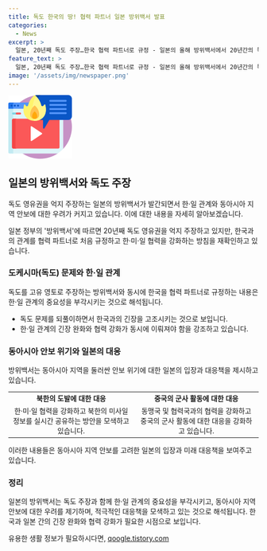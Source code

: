 ```yaml
---
title: 독도 한국의 땅! 협력 파트너 일본 방위백서 발표
categories:
  - News
excerpt: >
  일본, 20년째 독도 주장…한국 협력 파트너로 규정 - 일본의 올해 방위백서에서 20년간의 독도 영유권 주장을 재확인하면서도, 윤석열 정부 출범 후 한일관계 개선을 반영해 한국을 협력 파트너로 처음 규정했다. 또한, 한국과의 관계를 중시하는 표현을 사용하며, 한일국방장관 회담 결과 등을 상세하게 기술했다. 이는 한일 국방 현안과 관련한 재발 방지를 위한 합의로, 한일이 상당한 진전을 보였기 때문이라고 평가되었다. 또한, 지역 안보 환경을 설명하며 동아시아 안보 위기를 지적하고, 북한의 핵·미사일 위협과 중국의 군사 활동에 대한 우려를 강조하며 한미일 간의 협력을 강화해야 한다고 강조했다.
feature_text: >
  일본, 20년째 독도 주장…한국 협력 파트너로 규정 - 일본의 올해 방위백서에서 20년간의 독도 영유권 주장을 재확인하면서도, 윤석열 정부 출범 후 한일관계 개선을 반영해 한국을 협력 파트너로 처음 규정했다. 또한, 한국과의 관계를 중시하는 표현을 사용하며, 한일국방장관 회담 결과 등을 상세하게 기술했다. 이는 한일 국방 현안과 관련한 재발 방지를 위한 합의로, 한일이 상당한 진전을 보였기 때문이라고 평가되었다. 또한, 지역 안보 환경을 설명하며 동아시아 안보 위기를 지적하고, 북한의 핵·미사일 위협과 중국의 군사 활동에 대한 우려를 강조하며 한미일 간의 협력을 강화해야 한다고 강조했다.
image: '/assets/img/newspaper.png'
---
```


<p><img src="/assets/img/news.png" alt="rentncar 속보" /></p>

<h2 data-ke-size="size26">일본의 방위백서와 독도 주장</h2>

<p>독도 영유권을 억지 주장하는 일본의 방위백서가 발간되면서 한·일 관계와 동아시아 지역 안보에 대한 우려가 커지고 있습니다. 이에 대한 내용을 자세히 알아보겠습니다.</p>

<p data-ke-size="size16">일본 정부의 '방위백서'에 따르면 20년째 독도 영유권을 억지 주장하고 있지만, 한국과의 관계를 협력 파트너로 처음 규정하고 한·미·일 협력을 강화하는 방침을 재확인하고 있습니다.</p>

<h3 data-ke-size="size24">도케시마(독도) 문제와 한·일 관계</h3>

<p>독도를 고유 영토로 주장하는 방위백서와 동시에 한국을 협력 파트너로 규정하는 내용은 한·일 관계의 중요성을 부각시키는 것으로 해석됩니다.</p>

<ul>
  <li>독도 문제를 되풀이하면서 한국과의 긴장을 고조시키는 것으로 보입니다.</li>
  <li>한·일 관계의 긴장 완화와 협력 강화가 동시에 이뤄져야 함을 강조하고 있습니다.</li>
</ul>

<h3 data-ke-size="size24">동아시아 안보 위기와 일본의 대응</h3>

<p>방위백서는 동아시아 지역을 둘러싼 안보 위기에 대한 일본의 입장과 대응책을 제시하고 있습니다.</p>

<table>
  <tr>
    <td style="text-align: center; height: 17px;"><b>북한의 도발에 대한 대응</b></td>
    <td style="text-align: center; height: 17px;"><b>중국의 군사 활동에 대한 대응</b></td>
  </tr>
  <tr>
    <td style="text-align: center; height: 17px;">한·미·일 협력을 강화하고 북한의 미사일 정보를 실시간 공유하는 방안을 모색하고 있습니다.</td>
    <td style="text-align: center; height: 17px;">동맹국 및 협력국과의 협력을 강화하고 중국의 군사 활동에 대한 대응을 강화하고 있습니다.</td>
  </tr>
</table>

<p>이러한 내용들은 동아시아 지역 안보를 고려한 일본의 입장과 미래 대응책을 보여주고 있습니다.</p>

<h3 data-ke-size="size24">정리</h3>

<p>일본의 방위백서는 독도 주장과 함께 한·일 관계의 중요성을 부각시키고, 동아시아 지역 안보에 대한 우려를 제기하며, 적극적인 대응책을 모색하고 있는 것으로 해석됩니다. 한국과 일본 간의 긴장 완화와 협력 강화가 필요한 시점으로 보입니다.</p>
유용한 생활 정보가 필요하시다면, <a href="https://qoogle.tistory.com" rel="dofollow">qoogle.tistory.com</a>


